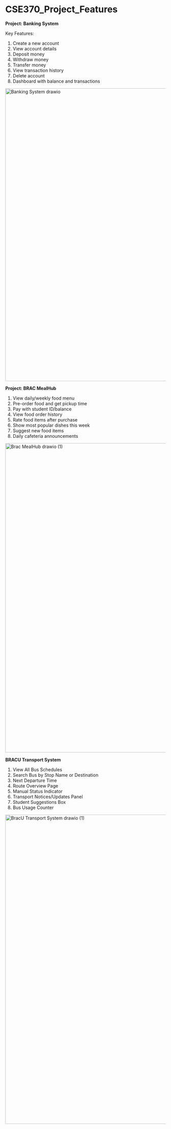 # CSE370_Project_Features

**Project: Banking System**

Key Features:

1. Create a new account
2. View account details
3. Deposit money
4. Withdraw money
5. Transfer money
6. View transaction history
7. Delete account
8. Dashboard with balance and transactions
<img width="822" height="919" alt="Banking System drawio" src="https://github.com/user-attachments/assets/2252690d-8313-4e7a-854f-fdfefe190823" />


**Project: BRAC MealHub**

1. View daily/weekly food menu
2. Pre-order food and get pickup time
3. Pay with student ID/balance 
4. View food order history   
5. Rate food items after purchase  
6. Show most popular dishes this week   
7. Suggest new food items
8. Daily cafeteria announcements
<img width="822" height="971" alt="Brac MealHub drawio (1)" src="https://github.com/user-attachments/assets/7ab8bd2f-52a2-47e4-be26-64d1b05a00d4" />




**BRACU Transport System**

1. View All Bus Schedules
2. Search Bus by Stop Name or Destination
3. Next Departure Time
4. Route Overview Page
5. Manual Status Indicator
6. Transport Notices/Updates Panel
7. Student Suggestions Box
8. Bus Usage Counter
<img width="811" height="971" alt="BracU Transport System drawio (1)" src="https://github.com/user-attachments/assets/ca7f566d-71fd-4c74-a07c-1967113cd02d" />
